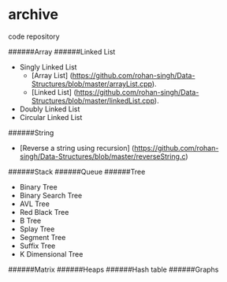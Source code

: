 # archive
code repository

######Array
######Linked List
- Singly Linked List
  - [Array List] (https://github.com/rohan-singh/Data-Structures/blob/master/arrayList.cpp).
  - [Linked List] (https://github.com/rohan-singh/Data-Structures/blob/master/linkedList.cpp).
- Doubly Linked List
- Circular Linked List

######String
- [Reverse a string using recursion] (https://github.com/rohan-singh/Data-Structures/blob/master/reverseString.c)

######Stack
######Queue
######Tree
- Binary Tree
- Binary Search Tree
- AVL Tree
- Red Black Tree
- B Tree
- Splay Tree
- Segment Tree
- Suffix Tree
- K Dimensional Tree

######Matrix
######Heaps
######Hash table
######Graphs
